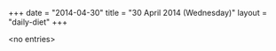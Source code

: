 +++
date = "2014-04-30"
title = "30 April 2014 (Wednesday)"
layout = "daily-diet"
+++

\<no entries\>